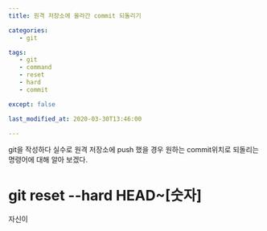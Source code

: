 ```yaml
---
title: 원격 저장소에 올라간 commit 되돌리기

categories: 
   - git

tags:
   - git
   - command
   - reset
   - hard
   - commit

except: false

last_modified_at: 2020-03-30T13:46:00

---
```

git을 작성하다 실수로 원격 저장소에 push 했을 경우 원하는 commit위치로 되돌리는 명령어에 대해 알아 보겠다.

# git reset --hard HEAD~[숫자]
자신이 


<!--stackedit_data:
eyJoaXN0b3J5IjpbLTkxNjc3NzAxMF19
-->